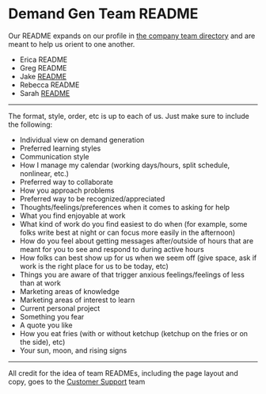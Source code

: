 # Demand Gen Team README

Our README expands on our profile in [the company team directory](../../company/team/index.md) and are meant to help us orient to one another.

- Erica README
- Greg README
- Jake [README](./jake-readme.md)
- Rebecca README
- Sarah [README](./sarah-readme.md)

---

The format, style, order, etc is up to each of us. Just make sure to include the following:

- Individual view on demand generation
- Preferred learning styles
- Communication style
- How I manage my calendar (working days/hours, split schedule, nonlinear, etc.)
- Preferred way to collaborate
- How you approach problems
- Preferred way to be recognized/appreciated
- Thoughts/feelings/preferences when it comes to asking for help
- What you find enjoyable at work
- What kind of work do you find easiest to do when (for example, some folks write best at night or can focus more easily in the afternoon)
- How do you feel about getting messages after/outside of hours that are meant for you to see and respond to during active hours
- How folks can best show up for us when we seem off (give space, ask if work is the right place for us to be today, etc)
- Things you are aware of that trigger anxious feelings/feelings of less than at work
- Marketing areas of knowledge
- Marketing areas of interest to learn
- Current personal project
- Something you fear
- A quote you like
- How you eat fries (with or without ketchup (ketchup on the fries or on the side), etc)
- Your sun, moon, and rising signs

---

All credit for the idea of team READMEs, including the page layout and copy, goes to the [Customer Support](../../support/support-bios.md) team
